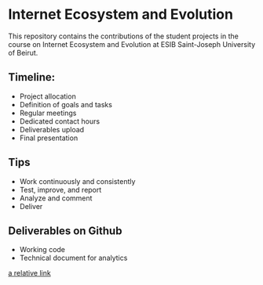 # Internet Ecosystem and Evolution

This repository contains the contributions of the student projects in the course on Internet Ecosystem and Evolution at ESIB Saint-Joseph University of Beirut.

## Timeline:
* Project allocation
* Definition of goals and tasks
* Regular meetings
* Dedicated contact hours
* Deliverables upload
* Final presentation

## Tips
* Work continuously and consistently
* Test, improve, and report
* Analyze and comment
* Deliver

## Deliverables on Github
* Working code
* Technical document for analytics

[a relative link](https://github.com/samerlahoud/internet-ecosystem-evolution-esib/blob/master/1-as-graph/project-description.md)
